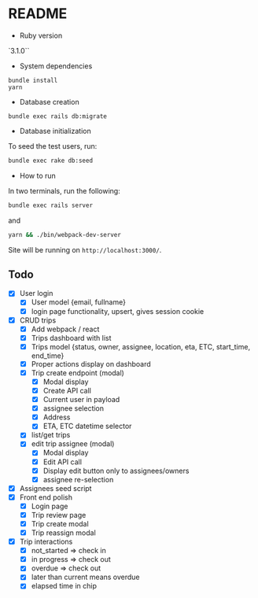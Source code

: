 # README

* Ruby version

`3.1.0``

* System dependencies

```
bundle install
yarn
```

* Database creation

```
bundle exec rails db:migrate
```

* Database initialization

To seed the test users, run:

```bash
bundle exec rake db:seed
```

* How to run

In two terminals, run the following:

```bash
bundle exec rails server
```
and
```bash
yarn && ./bin/webpack-dev-server
```

Site will be running on `http://localhost:3000/`.

## Todo

- [x] User login
  - [x] User model {email, fullname}
  - [x] login page functionality, upsert, gives session cookie
- [x] CRUD trips
  - [x] Add webpack / react
  - [x] Trips dashboard with list
  - [x] Trips model {status, owner, assignee, location, eta, ETC, start_time, end_time}
  - [x] Proper actions display on dashboard
  - [x] Trip create endpoint (modal)
    - [x] Modal display
    - [x] Create API call
    - [x] Current user in payload
    - [x] assignee selection
    - [x] Address
    - [x] ETA, ETC datetime selector
  - [x] list/get trips
  - [x] edit trip assignee (modal)
    - [x] Modal display
    - [x] Edit API call
    - [x] Display edit button only to assignees/owners
    - [x] assignee re-selection
- [x] Assignees seed script
- [x] Front end polish
  - [x] Login page
  - [x] Trip review page
  - [x] Trip create modal
  - [x] Trip reassign modal
- [x] Trip interactions
  - [x] not_started => check in
  - [x] in progress => check out
  - [x] overdue => check out
  - [x] later than current means overdue
  - [x] elapsed time in chip
